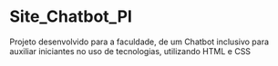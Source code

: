 # Site_Chatbot_PI
Projeto desenvolvido para a faculdade, de um Chatbot inclusivo para auxiliar iniciantes no uso de tecnologias, utilizando HTML e CSS
